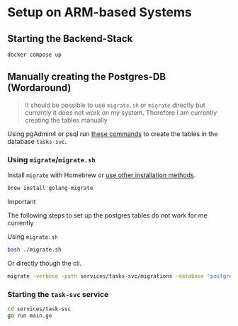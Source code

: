 # Setup on ARM-based Systems

## Starting the Backend-Stack

```bash
docker compose up
```

## Manually creating the Postgres-DB (Wordaround)

> It should be possible to use `migrate.sh` or `migrate` directly but currently
> it does not work on my system. Therefore I am currently creating the
> tables manually

Using pgAdmin4 or psql run [these commands](./services/tasks-svc/migrations/001_init.down.sql) to create the tables in the database `tasks-svc`.

### Using `migrate`/`migrate.sh` 

Install `migrate` with Homebrew or [use other installation methods](https://github.com/golang-migrate/migrate/blob/master/cmd/migrate/README.md).

```bash
brew install golang-migrate
```

> [!IMPORTANT]
> The following steps to set up the postgres tables do not work for me currently

Using `migrate.sh` 

```bash
bash ./migrate.sh
```

Or directly though the cli.

```bash
migrate -verbose -path services/tasks-svc/migrations -database "postgres://postgres:postgres@localhost:5432/tasks-svc?sslmode=disable" up
```

### Starting the `task-svc` service

```bash
cd services/task-svc
go run main.go
```
